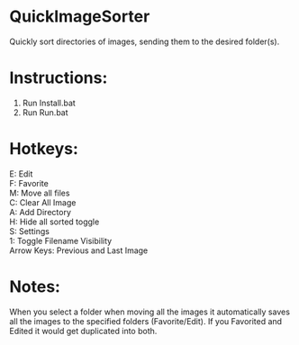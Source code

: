 # QuickImageSorter
Quickly sort directories of images, sending them to the desired folder(s).

# Instructions:
1. Run Install.bat 
2. Run Run.bat


# Hotkeys:
E: Edit <br />
F: Favorite <br />
M: Move all files <br />
C: Clear All Image <br />
A: Add Directory <br />
H: Hide all sorted toggle <br />
S: Settings <br />
1: Toggle Filename Visibility <br />
Arrow Keys: Previous and Last Image

# Notes:
When you select a folder when moving all the images it automatically saves all the images to the specified folders (Favorite/Edit).  If you Favorited and Edited it would get duplicated into both.

